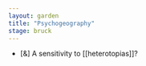 ```yaml
---  
layout: garden
title: "Psychogeography"
stage: bruck
---
```


- [&] A sensitivity to [[heterotopias]]?